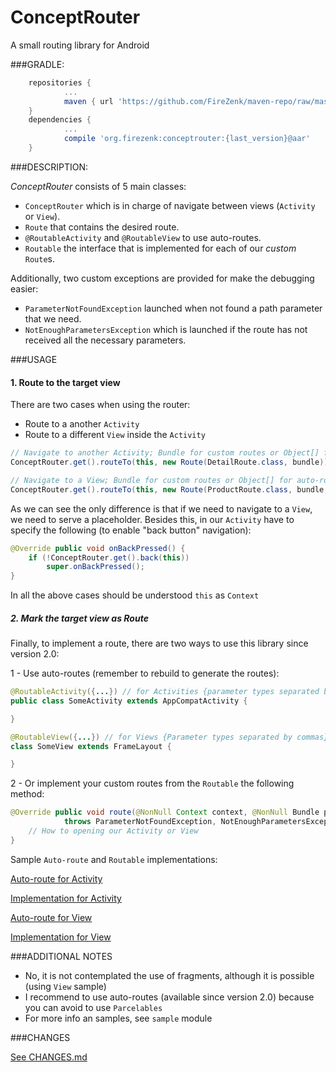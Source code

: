 # ConceptRouter
A small routing library for Android

###GRADLE:
```groovy
	repositories {
	    	...
	    	maven { url 'https://github.com/FireZenk/maven-repo/raw/master/'}
	}
	dependencies {
			...
			compile 'org.firezenk:conceptrouter:{last_version}@aar'
	}
```

###DESCRIPTION:

_ConceptRouter_ consists of 5 main classes:
- `ConceptRouter` which is in charge of navigate between views (`Activity` or `View`).
- `Route` that contains the desired route.
- `@RoutableActivity` and `@RoutableView` to use auto-routes.
- `Routable` the interface that is implemented for each of our _custom_ `Route`s.

Additionally, two custom exceptions are provided for make the debugging easier:
- `ParameterNotFoundException` launched when not found a path parameter that we need.
- `NotEnoughParametersException` which is launched if the route has not received all the necessary parameters.

###USAGE

#### 1. Route to the target view

There are two cases when using the router:
- Route to a another `Activity`
- Route to a different `View` inside the `Activity`

```java
// Navigate to another Activity; Bundle for custom routes or Object[] for auto-routes
ConceptRouter.get().routeTo(this, new Route(DetailRoute.class, bundle));
```

```java
// Navigate to a View; Bundle for custom routes or Object[] for auto-routes
ConceptRouter.get().routeTo(this, new Route(ProductRoute.class, bundle, placeholder));
```

As we can see the only difference is that if we need to navigate to a `View`, we need to serve a placeholder.
Besides this, in our `Activity` have to specify the following (to enable "back button" navigation):

```java
@Override public void onBackPressed() {
	if (!ConceptRouter.get().back(this))
		super.onBackPressed();
}
```

In all the above cases should be understood `this` as `Context`

##### 2. Mark the target view as Route

Finally, to implement a route, there are two ways to use this library since version 2.0:

1 - Use auto-routes (remember to rebuild to generate the routes):

```java
@RoutableActivity({...}) // for Activities {parameter types separated by commas} (generates SomeActivityRoute.java)
public class SomeActivity extends AppCompatActivity {

}

@RoutableView({...}) // for Views {Parameter types separated by commas} (generates SomeViewRoute.java)
class SomeView extends FrameLayout {

}
```

2 - Or implement your custom routes from the `Routable` the following method:

```java
@Override public void route(@NonNull Context context, @NonNull Bundle parameters, @Nullable Object viewParent)
            throws ParameterNotFoundException, NotEnoughParametersException {
	// How to opening our Activity or View
}
```

Sample `Auto-route` and `Routable` implementations:

[Auto-route for Activity](https://github.com/FireZenk/ConceptRouter/blob/master/sample/src/main/java/org/firezenk/conceptrouter/sample/detail/DetailActivity.java)

[Implementation for Activity](https://github.com/FireZenk/ConceptRouter/blob/master/sample/src/main/java/org/firezenk/conceptrouter/sample/home/HomeRoute.java)

[Auto-route for View](https://github.com/FireZenk/ConceptRouter/blob/master/sample/src/main/java/org/firezenk/conceptrouter/sample/product/ProductView.java)

[Implementation for View](https://github.com/FireZenk/ConceptRouter/blob/master/sample/src/main/java/org/firezenk/conceptrouter/sample/profile/ProfileRoute.java)

###ADDITIONAL NOTES

- No, it is not contemplated the use of fragments, although it is possible (using `View` sample)
- I recommend to use auto-routes (available since version 2.0) because you can avoid to use `Parcelables`
- For more info an samples, see `sample` module


###CHANGES

[See CHANGES.md](https://github.com/FireZenk/ConceptRouter/blob/master/CHANGES.md)
